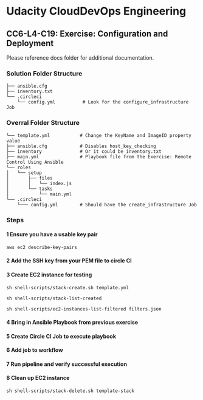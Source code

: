 # Udacity CloudDevOps Engineering

## CC6-L4-C19: Exercise: Configuration and Deployment

Please reference docs folder for additional documentation.

### Solution Folder Structure

```folder-structure
├── ansible.cfg
├── inventory.txt             
└── .circleci
    └── config.yml          # Look for the configure_infrastructure Job
```

### Overral Folder Structure

```folder-structure
└── template.yml           # Change the KeyName and ImageID property value
├── ansible.cfg            # Disables host_key_checking 
├── inventory              # Or it could be inventory.txt
├── main.yml               # Playbook file from the Exercise: Remote Control Using Ansible
└── roles
│   └── setup
│       ├── files
│       │   └── index.js
│       └── tasks
│           └── main.yml
└── .circleci
    └─── config.yml        # Should have the create_infrastructure Job
```

### Steps

#### 1 Ensure you have a usable key pair

```shell
aws ec2 describe-key-pairs
```

#### 2 Add the SSH key from your PEM file to circle CI

#### 3 Create EC2 instance for testing

```shell
sh shell-scripts/stack-create.sh template.yml
```

```shell
sh shell-scripts/stack-list-created
```

```shell
sh shell-scripts/ec2-instances-list-filtered filters.json
```

#### 4 Bring in Ansible Playbook from previous exercise

#### 5 Create Circle CI Job to execute playbook

#### 6 Add job to workflow

#### 7 Run pipeline and verify successful execution

#### 8 Clean up EC2 instance

```shell
sh shell-scripts/stack-delete.sh template-stack
```
